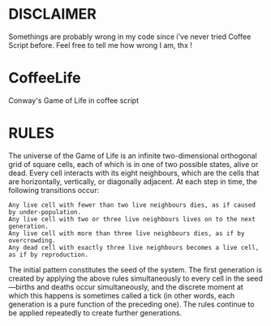 DISCLAIMER
==========
Somethings are probably wrong in my code since i've never tried Coffee Script before. Feel free to tell me how wrong I am, thx !

CoffeeLife
==========

Conway's Game of Life in coffee script

RULES
=======
The universe of the Game of Life is an infinite two-dimensional orthogonal grid of square cells, each of which is in one of two possible states, alive or dead. Every cell interacts with its eight neighbours, which are the cells that are horizontally, vertically, or diagonally adjacent. At each step in time, the following transitions occur:

	Any live cell with fewer than two live neighbours dies, as if caused by under-population.
	Any live cell with two or three live neighbours lives on to the next generation.
	Any live cell with more than three live neighbours dies, as if by overcrowding.
	Any dead cell with exactly three live neighbours becomes a live cell, as if by reproduction.

The initial pattern constitutes the seed of the system. The first generation is created by applying the above rules simultaneously to every cell in the seed—births and deaths occur simultaneously, and the discrete moment at which this happens is sometimes called a tick (in other words, each generation is a pure function of the preceding one). The rules continue to be applied repeatedly to create further generations.

